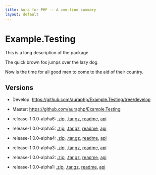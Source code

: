 ```yaml
---
title: Aura for PHP -- A one-line summary
layout: default
---
```


Example.Testing
===============

This is a long description of the package.

The quick brown fox jumps over the lazy dog.

Now is the time for all good men to come to the aid of their country.

Versions
--------

- Develop: <https://github.com/auraphp/Example.Testing/tree/develop>

- Master: <https://github.com/auraphp/Example.Testing>

- release-1.0.0-alpha6: [.zip](https://github.com/auraphp/Example.Testing/zipball/1.0.0-alpha6), [.tar.gz](https://github.com/auraphp/Example.Testing/tarball/1.0.0-alpha6), [readme](version/1.0.0-alpha6/), [api](version/1.0.0-alpha6/api/)

- release-1.0.0-alpha5: [.zip](https://github.com/auraphp/Example.Testing/zipball/1.0.0-alpha5), [.tar.gz](https://github.com/auraphp/Example.Testing/tarball/1.0.0-alpha5), [readme](version/1.0.0-alpha5/), [api](version/1.0.0-alpha5/api/)

- release-1.0.0-alpha4: [.zip](https://github.com/auraphp/Example.Testing/zipball/1.0.0-alpha4), [.tar.gz](https://github.com/auraphp/Example.Testing/tarball/1.0.0-alpha4), [readme](version/1.0.0-alpha4/), [api](version/1.0.0-alpha4/api/)

- release-1.0.0-alpha3: [.zip](https://github.com/auraphp/Example.Testing/zipball/1.0.0-alpha3), [.tar.gz](https://github.com/auraphp/Example.Testing/tarball/1.0.0-alpha3), [readme](version/1.0.0-alpha3/), [api](version/1.0.0-alpha3/api/)

- release-1.0.0-alpha2: [.zip](https://github.com/auraphp/Example.Testing/zipball/1.0.0-alpha2), [.tar.gz](https://github.com/auraphp/Example.Testing/tarball/1.0.0-alpha2), [readme](version/1.0.0-alpha2/), [api](version/1.0.0-alpha2/api/)

- release-1.0.0-alpha1: [.zip](https://github.com/auraphp/Example.Testing/zipball/1.0.0-alpha1), [.tar.gz](https://github.com/auraphp/Example.Testing/tarball/1.0.0-alpha1), [readme](version/1.0.0-alpha1/), [api](version/1.0.0-alpha1/api/)

